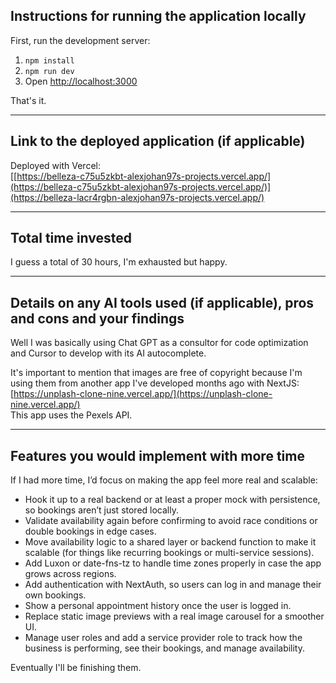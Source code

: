 ## Instructions for running the application locally

First, run the development server:

1. `npm install`  
2. `npm run dev`  
3. Open [http://localhost:3000](http://localhost:3000)

That's it.

---

## Link to the deployed application (if applicable)

Deployed with Vercel:  
[[https://belleza-c75u5zkbt-alexjohan97s-projects.vercel.app/](https://belleza-c75u5zkbt-alexjohan97s-projects.vercel.app/)](https://belleza-lacr4rgbn-alexjohan97s-projects.vercel.app/)

---

## Total time invested

I guess a total of 30 hours, I'm exhausted but happy.

---

## Details on any AI tools used (if applicable), pros and cons and your findings

Well I was basically using Chat GPT as a consultor for code optimization and Cursor to develop with its AI autocomplete.

It's important to mention that images are free of copyright because I'm using them from another app I've developed months ago with NextJS:  
[https://unplash-clone-nine.vercel.app/](https://unplash-clone-nine.vercel.app/)  
This app uses the Pexels API.

---

## Features you would implement with more time

If I had more time, I’d focus on making the app feel more real and scalable:

- Hook it up to a real backend or at least a proper mock with persistence, so bookings aren’t just stored locally.  
- Validate availability again before confirming to avoid race conditions or double bookings in edge cases.  
- Move availability logic to a shared layer or backend function to make it scalable (for things like recurring bookings or multi-service sessions).  
- Add Luxon or date-fns-tz to handle time zones properly in case the app grows across regions.  
- Add authentication with NextAuth, so users can log in and manage their own bookings.  
- Show a personal appointment history once the user is logged in.  
- Replace static image previews with a real image carousel for a smoother UI.  
- Manage user roles and add a service provider role to track how the business is performing, see their bookings, and manage availability.

Eventually I'll be finishing them.
